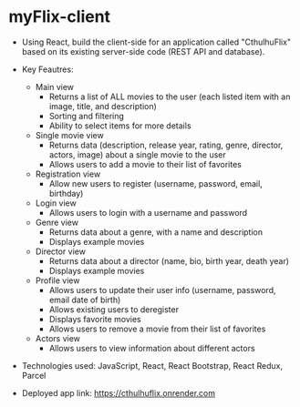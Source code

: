 # myFlix-client

- Using React, build the client-side for an application called "CthulhuFlix" based on its existing server-side code (REST API and database).

- Key Feautres:
  - Main view
    - Returns a list of ALL movies to the user (each listed item with an image, title, and description)
    - Sorting and filtering
    - Ability to select items for more details
  - Single movie view
    - Returns data (description, release year, rating, genre, director, actors, image) about a single movie to the user
    - Allows users to add a movie to their list of favorites
  - Registration view
    - Allow new users to register (username, password, email, birthday)
  - Login view
    - Allows users to login with a username and password
  - Genre view
    - Returns data about a genre, with a name and description
    - Displays example movies
  - Director view
    - Returns data about a director (name, bio, birth year, death year)
    - Displays example movies
  - Profile view
    - Allows users to update their user info (username, password, email date of birth)
    - Allows existing users to deregister
    - Displays favorite movies
    - Allows users to remove a movie from their list of favorites
  - Actors view
    - Allows users to view information about different actors

- Technologies used: JavaScript, React, React Bootstrap, React Redux, Parcel
- Deployed app link: https://cthulhuflix.onrender.com
